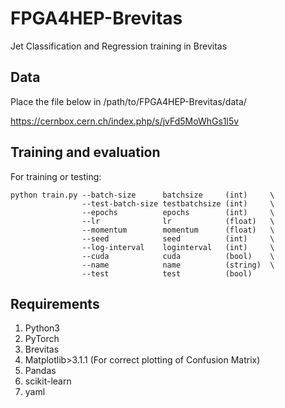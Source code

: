 # FPGA4HEP-Brevitas
Jet Classification and Regression training in Brevitas


## Data
Place the file below in /path/to/FPGA4HEP-Brevitas/data/

https://cernbox.cern.ch/index.php/s/jvFd5MoWhGs1l5v

## Training and evaluation

For training or testing:
``` 
python train.py --batch-size      batchsize     (int)     \
                --test-batch-size testbatchsize (int)     \
                --epochs          epochs        (int)     \ 
                --lr              lr            (float)   \
                --momentum        momentum      (float)   \
                --seed            seed          (int)     \
                --log-interval    loginterval   (int)     \
                --cuda            cuda          (bool)    \
                --name            name          (string)  \
                --test            test          (bool)
```

## Requirements
1. Python3
2. PyTorch
3. Brevitas
4. Matplotlib>3.1.1 (For correct plotting of Confusion Matrix)
5. Pandas
6. scikit-learn 
7. yaml
